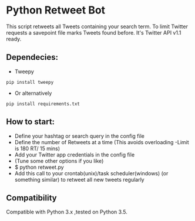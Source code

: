 Python Retweet Bot
==================

This script retweets all Tweets containing your search term. To limit Twitter requests a savepoint file marks Tweets found before. It's Twitter API v1.1 ready.

Dependecies:
-------------
* Tweepy

```pip install tweepy```

* Or alternatively

```pip install requirements.txt```

How to start:
-------------

* Define your hashtag or search query in the config file
* Define the number of Retweets at a time (This avoids overloading -Limit is 180 RT/ 15 mins)
* Add your Twitter app credentials in the config file
* (Tune some other options if you like)
* $ python retweet.py
* Add this call to your crontab(unix)/task scheduler(windows) (or something similar) to retweet all new tweets regularly

Compatibility
-------------

Compatible with Python 3.x ,tested  on Python 3.5.
